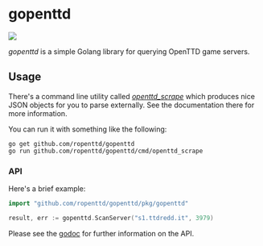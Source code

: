 # gopenttd

[![](https://godoc.org/github.com/ropenttd/gopenttd?status.svg)](https://godoc.org/github.com/ropenttd/gopenttd)

_gopenttd_ is a simple Golang library for querying OpenTTD game servers.

## Usage

There's a command line utility called [_openttd\_scrape_](cmd/openttd_scrape) which produces nice JSON objects for you to parse externally. See the documentation there for more information.

You can run it with something like the following:
```
go get github.com/ropenttd/gopenttd
go run github.com/ropenttd/gopenttd/cmd/openttd_scrape
```

### API

Here's a brief example:
```go
import "github.com/ropenttd/gopenttd/pkg/gopenttd"

result, err := gopenttd.ScanServer("s1.ttdredd.it", 3979)
```

Please see the [godoc](https://godoc.org/github.com/ropenttd/gopenttd) for further information on the API.
